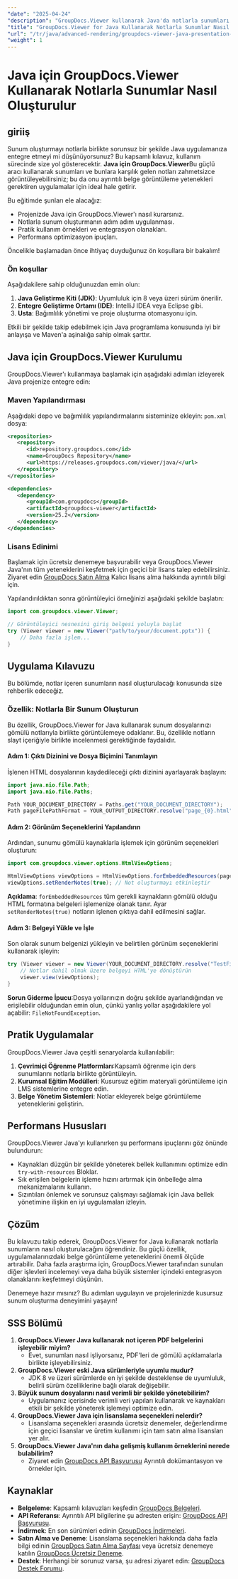 ```yaml
---
"date": "2025-04-24"
"description": "GroupDocs.Viewer kullanarak Java'da notlarla sunumları sorunsuz bir şekilde nasıl oluşturacağınızı öğrenin. Bu kılavuz kurulum, uygulama ve performans optimizasyonu ipuçlarını kapsar."
"title": "GroupDocs.Viewer for Java Kullanarak Notlarla Sunumlar Nasıl Oluşturulur? Kapsamlı Bir Kılavuz"
"url": "/tr/java/advanced-rendering/groupdocs-viewer-java-presentation-notes-rendering/"
"weight": 1
---
```


# Java için GroupDocs.Viewer Kullanarak Notlarla Sunumlar Nasıl Oluşturulur

## giriiş

Sunum oluşturmayı notlarla birlikte sorunsuz bir şekilde Java uygulamanıza entegre etmeyi mi düşünüyorsunuz? Bu kapsamlı kılavuz, kullanım sürecinde size yol gösterecektir. **Java için GroupDocs.Viewer**Bu güçlü aracı kullanarak sunumları ve bunlara karşılık gelen notları zahmetsizce görüntüleyebilirsiniz; bu da onu ayrıntılı belge görüntüleme yetenekleri gerektiren uygulamalar için ideal hale getirir.

Bu eğitimde şunları ele alacağız:
- Projenizde Java için GroupDocs.Viewer'ı nasıl kurarsınız.
- Notlarla sunum oluşturmanın adım adım uygulanması.
- Pratik kullanım örnekleri ve entegrasyon olanakları.
- Performans optimizasyon ipuçları.

Öncelikle başlamadan önce ihtiyaç duyduğunuz ön koşullara bir bakalım!

### Ön koşullar

Aşağıdakilere sahip olduğunuzdan emin olun:
1. **Java Geliştirme Kiti (JDK)**: Uyumluluk için 8 veya üzeri sürüm önerilir.
2. **Entegre Geliştirme Ortamı (IDE)**: IntelliJ IDEA veya Eclipse gibi.
3. **Usta**: Bağımlılık yönetimi ve proje oluşturma otomasyonu için.

Etkili bir şekilde takip edebilmek için Java programlama konusunda iyi bir anlayışa ve Maven'a aşinalığa sahip olmak şarttır.

## Java için GroupDocs.Viewer Kurulumu

GroupDocs.Viewer'ı kullanmaya başlamak için aşağıdaki adımları izleyerek Java projenize entegre edin:

### Maven Yapılandırması

Aşağıdaki depo ve bağımlılık yapılandırmalarını sisteminize ekleyin: `pom.xml` dosya:

```xml
<repositories>
   <repository>
      <id>repository.groupdocs.com</id>
      <name>GroupDocs Repository</name>
      <url>https://releases.groupdocs.com/viewer/java/</url>
   </repository>
</repositories>

<dependencies>
   <dependency>
      <groupId>com.groupdocs</groupId>
      <artifactId>groupdocs-viewer</artifactId>
      <version>25.2</version>
   </dependency>
</dependencies>
```

### Lisans Edinimi

Başlamak için ücretsiz denemeye başvurabilir veya GroupDocs.Viewer Java'nın tüm yeteneklerini keşfetmek için geçici bir lisans talep edebilirsiniz. Ziyaret edin [GroupDocs Satın Alma](https://purchase.groupdocs.com/buy) Kalıcı lisans alma hakkında ayrıntılı bilgi için.

Yapılandırıldıktan sonra görüntüleyici örneğinizi aşağıdaki şekilde başlatın:

```java
import com.groupdocs.viewer.Viewer;

// Görüntüleyici nesnesini giriş belgesi yoluyla başlat
try (Viewer viewer = new Viewer("path/to/your/document.pptx")) {
    // Daha fazla işlem...
}
```

## Uygulama Kılavuzu

Bu bölümde, notlar içeren sunumların nasıl oluşturulacağı konusunda size rehberlik edeceğiz.

### Özellik: Notlarla Bir Sunum Oluşturun

Bu özellik, GroupDocs.Viewer for Java kullanarak sunum dosyalarınızı gömülü notlarıyla birlikte görüntülemeye odaklanır. Bu, özellikle notların slayt içeriğiyle birlikte incelenmesi gerektiğinde faydalıdır.

#### Adım 1: Çıktı Dizinini ve Dosya Biçimini Tanımlayın

İşlenen HTML dosyalarının kaydedileceği çıktı dizinini ayarlayarak başlayın:

```java
import java.nio.file.Path;
import java.nio.file.Paths;

Path YOUR_DOCUMENT_DIRECTORY = Paths.get("YOUR_DOCUMENT_DIRECTORY");
Path pageFilePathFormat = YOUR_OUTPUT_DIRECTORY.resolve("page_{0}.html");
```

#### Adım 2: Görünüm Seçeneklerini Yapılandırın

Ardından, sunumu gömülü kaynaklarla işlemek için görünüm seçenekleri oluşturun:

```java
import com.groupdocs.viewer.options.HtmlViewOptions;

HtmlViewOptions viewOptions = HtmlViewOptions.forEmbeddedResources(pageFilePathFormat);
viewOptions.setRenderNotes(true); // Not oluşturmayı etkinleştir
```

**Açıklama**: `forEmbeddedResources` tüm gerekli kaynakların gömülü olduğu HTML formatına belgeleri işlemenize olanak tanır. Ayar `setRenderNotes(true)` notların işlenen çıktıya dahil edilmesini sağlar.

#### Adım 3: Belgeyi Yükle ve İşle

Son olarak sunum belgenizi yükleyin ve belirtilen görünüm seçeneklerini kullanarak işleyin:

```java
try (Viewer viewer = new Viewer(YOUR_DOCUMENT_DIRECTORY.resolve("TestFiles.PPTX_WITH_NOTES"))) {
    // Notlar dahil olmak üzere belgeyi HTML'ye dönüştürün
    viewer.view(viewOptions);
}
```

**Sorun Giderme İpucu**:Dosya yollarınızın doğru şekilde ayarlandığından ve erişilebilir olduğundan emin olun, çünkü yanlış yollar aşağıdakilere yol açabilir: `FileNotFoundException`.

## Pratik Uygulamalar

GroupDocs.Viewer Java çeşitli senaryolarda kullanılabilir:
1. **Çevrimiçi Öğrenme Platformları**:Kapsamlı öğrenme için ders sunumlarını notlarla birlikte görüntüleyin.
2. **Kurumsal Eğitim Modülleri**: Kusursuz eğitim materyali görüntüleme için LMS sistemlerine entegre edin.
3. **Belge Yönetim Sistemleri**: Notlar ekleyerek belge görüntüleme yeteneklerini geliştirin.

## Performans Hususları

GroupDocs.Viewer Java'yı kullanırken şu performans ipuçlarını göz önünde bulundurun:
- Kaynakları düzgün bir şekilde yöneterek bellek kullanımını optimize edin `try-with-resources` Bloklar.
- Sık erişilen belgelerin işleme hızını artırmak için önbelleğe alma mekanizmalarını kullanın.
- Sızıntıları önlemek ve sorunsuz çalışmayı sağlamak için Java bellek yönetimine ilişkin en iyi uygulamaları izleyin.

## Çözüm

Bu kılavuzu takip ederek, GroupDocs.Viewer for Java kullanarak notlarla sunumların nasıl oluşturulacağını öğrendiniz. Bu güçlü özellik, uygulamalarınızdaki belge görüntüleme yeteneklerini önemli ölçüde artırabilir. Daha fazla araştırma için, GroupDocs.Viewer tarafından sunulan diğer işlevleri incelemeyi veya daha büyük sistemler içindeki entegrasyon olanaklarını keşfetmeyi düşünün.

Denemeye hazır mısınız? Bu adımları uygulayın ve projelerinizde kusursuz sunum oluşturma deneyimini yaşayın!

## SSS Bölümü

1. **GroupDocs.Viewer Java kullanarak not içeren PDF belgelerini işleyebilir miyim?**
   - Evet, sunumları nasıl işliyorsanız, PDF'leri de gömülü açıklamalarla birlikte işleyebilirsiniz.
2. **GroupDocs.Viewer eski Java sürümleriyle uyumlu mudur?**
   - JDK 8 ve üzeri sürümlerde en iyi şekilde desteklense de uyumluluk, belirli sürüm özelliklerine bağlı olarak değişebilir.
3. **Büyük sunum dosyalarını nasıl verimli bir şekilde yönetebilirim?**
   - Uygulamanız içerisinde verimli veri yapıları kullanarak ve kaynakları etkili bir şekilde yöneterek işlemeyi optimize edin.
4. **GroupDocs.Viewer Java için lisanslama seçenekleri nelerdir?**
   - Lisanslama seçenekleri arasında ücretsiz denemeler, değerlendirme için geçici lisanslar ve üretim kullanımı için tam satın alma lisansları yer alır.
5. **GroupDocs.Viewer Java'nın daha gelişmiş kullanım örneklerini nerede bulabilirim?**
   - Ziyaret edin [GroupDocs API Başvurusu](https://reference.groupdocs.com/viewer/java/) Ayrıntılı dokümantasyon ve örnekler için.

## Kaynaklar
- **Belgeleme**: Kapsamlı kılavuzları keşfedin [GroupDocs Belgeleri](https://docs.groupdocs.com/viewer/java/).
- **API Referansı**: Ayrıntılı API bilgilerine şu adresten erişin: [GroupDocs API Başvurusu](https://reference.groupdocs.com/viewer/java/).
- **İndirmek**: En son sürümleri edinin [GroupDocs İndirmeleri](https://releases.groupdocs.com/viewer/java/).
- **Satın Alma ve Deneme**: Lisanslama seçenekleri hakkında daha fazla bilgi edinin [GroupDocs Satın Alma Sayfası](https://purchase.groupdocs.com/buy) veya ücretsiz denemeye katılın [GroupDocs Ücretsiz Deneme](https://releases.groupdocs.com/viewer/java/).
- **Destek**: Herhangi bir sorunuz varsa, şu adresi ziyaret edin: [GroupDocs Destek Forumu](https://forum.groupdocs.com/c/viewer/9).